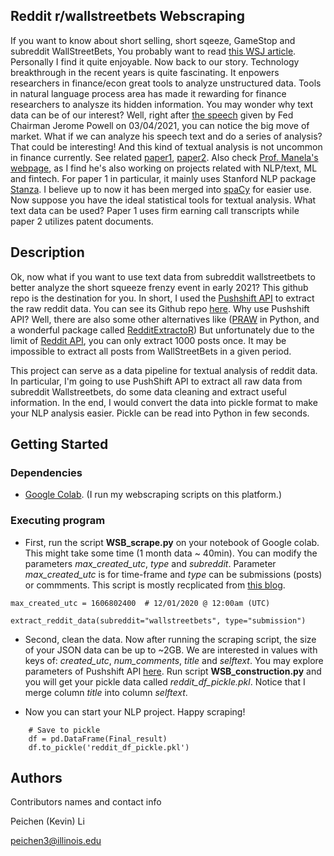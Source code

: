 ## Reddit r/wallstreetbets Webscraping

If you want to know about short selling, short sqeeze, GameStop and subreddit WallStreetBets, You probably want to read [this WSJ article](https://www.gq.com.au/success/finance/your-guide-to-gamestop-rwallstreetbets-and-the-short-squeeze-that-has-wall-st-in-chaos/news-story/46e90e8b16744794bfaadd5089afcc15).
Personally I find it quite enjoyable. Now back to our story. Technology breakthrough in the recent years is quite fascinating. It enpowers researchers in finance/econ great tools to analyze unstructured data.
Tools in natural language process area has made it rewarding for finance researchers to analysze its hidden information. You may wonder why text data can be of our interest? Well, right after [the speech](https://www.wsj.com/articles/feds-powell-to-take-questions-on-job-market-interest-rates-bond-yields-11614872817) given by Fed Chairman Jerome Powell on 03/04/2021, you can notice the big move of market.
What if we can analyze his speech text and do a series of analysis? That could be interesting! And this kind of textual analysis is not uncommon in finance currently. See related [paper1](https://github.com/MS20190155/Measuring-Corporate-Culture-Using-Machine-Learning),
[paper2](https://papers.ssrn.com/sol3/papers.cfm?abstract_id=3286887). Also check [Prof. Manela's webpage](http://apps.olin.wustl.edu/faculty/manela/), as I find he's also working on projects related with NLP/text, ML and fintech.
For paper 1 in particular, it mainly uses Stanford NLP package [Stanza](https://stanfordnlp.github.io/stanza/index.html). I believe up to now it has been merged into [spaCy](https://spacy.io/universe/project/spacy-stanza) for easier use.
Now suppose you have the ideal statistical tools for textual analysis. What text data can be used? Paper 1 uses firm earning call transcripts while paper 2 utilizes patent documents.

## Description

Ok, now what if you want to use text data from subreddit wallstreetbets to better analyze the short squeeze frenzy event in early 2021? This github repo is the destination for you.
In short, I used the [Pushshift API](https://pushshift.io/) to extract the raw reddit data. You can see its Github repo [here](https://github.com/pushshift/api).
Why use Pushshift API? Well, there are also some other alternatives like ([PRAW](https://praw.readthedocs.io/en/latest/) in Python, and a wonderful package called [RedditExtractoR](https://cran.r-project.org/web/packages/RedditExtractoR/RedditExtractoR.pdf))
But unfortunately due to the limit of [Reddit API](https://www.reddit.com/dev/api/), you can only extract 1000 posts once. It may be impossible to extract all posts from WallStreetBets in a given period.

This project can serve as a data pipeline for textual analysis of reddit data. In particular, I'm going to use PushShift API to extract all raw data from subreddit Wallstreetbets, do some data cleaning and extract useful information.
In the end, I would convert the data into pickle format to make your NLP analysis easier. Pickle can be read into Python in few seconds.

## Getting Started

### Dependencies

* [Google Colab](https://colab.research.google.com/). (I run my webscraping scripts on this platform.)


### Executing program

* First, run the script **WSB_scrape.py** on your notebook of Google colab. This might take some time (1 month data ~ 40min). You can modify the parameters *max_created_utc*, *type* and *subreddit*. Parameter *max_created_utc* is for time-frame and *type* can be submissions (posts) or commments. This script is mostly recplicated from [this blog](https://www.osrsbox.com/blog/2019/03/18/watercooler-scraping-an-entire-subreddit-2007scape/).
```
max_created_utc = 1606802400  # 12/01/2020 @ 12:00am (UTC)

extract_reddit_data(subreddit="wallstreetbets", type="submission")
```
* Second, clean the data. Now after running the scraping script, the size of your JSON data can be up to ~2GB. We are interested in values with keys of: *created_utc*, *num_comments*, *title* and *selftext*. You may explore parameters of Pushshift API [here](https://pushshift.io/). Run script **WSB_construction.py** and you will get your pickle data called *reddit_df_pickle.pkl*. Notice that I merge column *title* into column *selftext*.

* Now you can start your NLP project. Happy scraping!
```
    # Save to pickle
    df = pd.DataFrame(Final_result)
    df.to_pickle('reddit_df_pickle.pkl')
```  
## Authors

Contributors names and contact info

Peichen (Kevin) Li  

peichen3@illinois.edu


<!---
## Help

Any advise for common problems or issues. To be continued....
```
command to run if program contains helper info
```

## Authors

Peichen Li  

peichen3@illinois.edu

## Version History

* 0.2
    * Various bug fixes and optimizations
    * See [commit change]() or See [release history]()
* 0.1
    * Initial Release

## License

This project is licensed under the [Peichen Li] License - see the LICENSE.md file for details

## Acknowledgments

Inspiration, code snippets, etc.

-->
